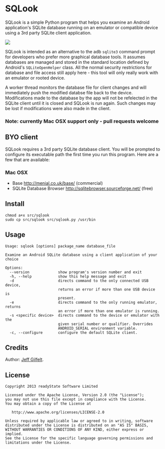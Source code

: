 SQLook
======

SQLook is a simple Python program that helps you examine an Android application's SQLite database running on an emulator or compatible device using a 3rd party SQLite client application.   

<img src="https://raw.github.com/jgilfelt/SQLook/master/screenshot.png"/>

SQLook is intended as an alternative to the adb `sqlite3` command prompt for developers who prefer more graphical database tools. It assumes databases are managed and stored in the standard location defined by Android's `SQLiteOpenHelper` class. All the normal security restrictions for database and file access still apply here - this tool will only really work with an emulator or rooted device.

A worker thread monitors the database file for client changes and will immediately push the modified databse file back to the device. Modifications made to the database by the app will not be refelected in the SQLite client until it is closed and SQLook is run again. Such changes may be lost if modifications were also made in the client.

### Note: currently Mac OSX support only - pull requests welcome

BYO client
----------

SQLook requires a 3rd party SQLite database client. You will be prompted to configure its executable path the first time you run this program. Here are a few that are available:

### Mac OSX

- Base http://menial.co.uk/base/ (commercial)
- SQLite Database Browser http://sqlitebrowser.sourceforge.net/ (free)

Install
-------

    chmod a+x src/sqlook 
    sudo cp src/sqlook src/sqlook.py /usr/bin

Usage
-----

    Usage: sqlook [options] package_name database_file
    
    Examine an Android SQLite database using a client application of your choice
    
    Options:
      --version             show program's version number and exit
      -h, --help            show this help message and exit
      -d                    directs command to the only connected USB device,
                            returns an error if more than one USB device is
                            present.
      -e                    directs command to the only running emulator, returns
                            an error if more than one emulator is running.
      -s <specific device>  directs command to the device or emulator with the
                            given serial number or qualifier. Overrides
                            ANDROID_SERIAL environment variable.
      -c, --configure       configure the default SQLite client.

Credits
-------

Author: [Jeff Gilfelt](https://github.com/jgilfelt).


License
-------

    Copyright 2013 readyState Software Limited

    Licensed under the Apache License, Version 2.0 (the "License");
    you may not use this file except in compliance with the License.
    You may obtain a copy of the License at

       http://www.apache.org/licenses/LICENSE-2.0

    Unless required by applicable law or agreed to in writing, software
    distributed under the License is distributed on an "AS IS" BASIS,
    WITHOUT WARRANTIES OR CONDITIONS OF ANY KIND, either express or implied.
    See the License for the specific language governing permissions and
    limitations under the License.
